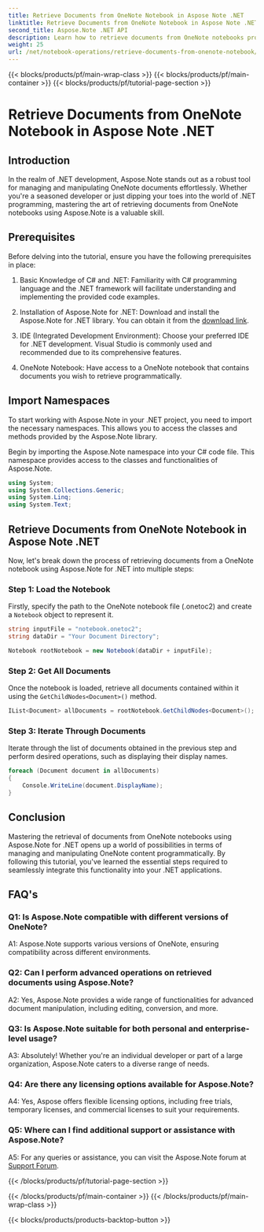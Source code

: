 ```yaml
---
title: Retrieve Documents from OneNote Notebook in Aspose Note .NET
linktitle: Retrieve Documents from OneNote Notebook in Aspose Note .NET
second_title: Aspose.Note .NET API
description: Learn how to retrieve documents from OneNote notebooks programmatically using Aspose.Note for .NET, empowering seamless integration and manipulation.
weight: 25
url: /net/notebook-operations/retrieve-documents-from-onenote-notebook/
---
```


{{< blocks/products/pf/main-wrap-class >}}
{{< blocks/products/pf/main-container >}}
{{< blocks/products/pf/tutorial-page-section >}}

# Retrieve Documents from OneNote Notebook in Aspose Note .NET

## Introduction

In the realm of .NET development, Aspose.Note stands out as a robust tool for managing and manipulating OneNote documents effortlessly. Whether you're a seasoned developer or just dipping your toes into the world of .NET programming, mastering the art of retrieving documents from OneNote notebooks using Aspose.Note is a valuable skill.

## Prerequisites

Before delving into the tutorial, ensure you have the following prerequisites in place:

1. Basic Knowledge of C# and .NET: Familiarity with C# programming language and the .NET framework will facilitate understanding and implementing the provided code examples.

2. Installation of Aspose.Note for .NET: Download and install the Aspose.Note for .NET library. You can obtain it from the [download link](https://releases.aspose.com/note/net/).

3. IDE (Integrated Development Environment): Choose your preferred IDE for .NET development. Visual Studio is commonly used and recommended due to its comprehensive features.

4. OneNote Notebook: Have access to a OneNote notebook that contains documents you wish to retrieve programmatically.

## Import Namespaces

To start working with Aspose.Note in your .NET project, you need to import the necessary namespaces. This allows you to access the classes and methods provided by the Aspose.Note library.

Begin by importing the Aspose.Note namespace into your C# code file. This namespace provides access to the classes and functionalities of Aspose.Note.

```csharp
using System;
using System.Collections.Generic;
using System.Linq;
using System.Text;
```

## Retrieve Documents from OneNote Notebook in Aspose Note .NET

Now, let's break down the process of retrieving documents from a OneNote notebook using Aspose.Note for .NET into multiple steps:

### Step 1: Load the Notebook

Firstly, specify the path to the OneNote notebook file (.onetoc2) and create a `Notebook` object to represent it.

```csharp
string inputFile = "notebook.onetoc2";
string dataDir = "Your Document Directory";

Notebook rootNotebook = new Notebook(dataDir + inputFile);
```

### Step 2: Get All Documents

Once the notebook is loaded, retrieve all documents contained within it using the `GetChildNodes<Document>()` method.

```csharp
IList<Document> allDocuments = rootNotebook.GetChildNodes<Document>();
```

### Step 3: Iterate Through Documents

Iterate through the list of documents obtained in the previous step and perform desired operations, such as displaying their display names.

```csharp
foreach (Document document in allDocuments) 
{
    Console.WriteLine(document.DisplayName);
}
```

## Conclusion

Mastering the retrieval of documents from OneNote notebooks using Aspose.Note for .NET opens up a world of possibilities in terms of managing and manipulating OneNote content programmatically. By following this tutorial, you've learned the essential steps required to seamlessly integrate this functionality into your .NET applications.

## FAQ's

### Q1: Is Aspose.Note compatible with different versions of OneNote?

A1: Aspose.Note supports various versions of OneNote, ensuring compatibility across different environments.

### Q2: Can I perform advanced operations on retrieved documents using Aspose.Note?

A2: Yes, Aspose.Note provides a wide range of functionalities for advanced document manipulation, including editing, conversion, and more.

### Q3: Is Aspose.Note suitable for both personal and enterprise-level usage?

A3: Absolutely! Whether you're an individual developer or part of a large organization, Aspose.Note caters to a diverse range of needs.

### Q4: Are there any licensing options available for Aspose.Note?

A4: Yes, Aspose offers flexible licensing options, including free trials, temporary licenses, and commercial licenses to suit your requirements.

### Q5: Where can I find additional support or assistance with Aspose.Note?

A5: For any queries or assistance, you can visit the Aspose.Note forum at [Support Forum](https://forum.aspose.com/c/note/28).

{{< /blocks/products/pf/tutorial-page-section >}}

{{< /blocks/products/pf/main-container >}}
{{< /blocks/products/pf/main-wrap-class >}}

{{< blocks/products/products-backtop-button >}}
